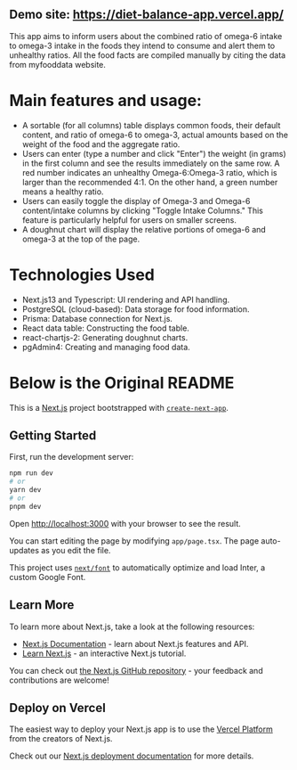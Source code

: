 ## Demo site: https://diet-balance-app.vercel.app/

This app aims to inform users about the combined ratio of omega-6 intake to omega-3 intake in the foods they intend to consume and alert them to unhealthy ratios. All the food facts are compiled manually by citing the data from myfooddata website.

# Main features and usage:

- A sortable (for all columns) table displays common foods, their default content, and ratio of omega-6 to omega-3, actual amounts based on the weight of the food and the aggregate ratio.
- Users can enter (type a number and click "Enter") the weight (in grams) in the first column and see the results immediately on the same row. A red number indicates an unhealthy Omega-6:Omega-3 ratio, which is larger than the recommended 4:1. On the other hand, a green number means a healthy ratio.
- Users can easily toggle the display of Omega-3 and Omega-6 content/intake columns by clicking "Toggle Intake Columns." This feature is particularly helpful for users on smaller screens.
- A doughnut chart will display the relative portions of omega-6 and omega-3 at the top of the page.

# Technologies Used

- Next.js13 and Typescript: UI rendering and API handling.
- PostgreSQL (cloud-based): Data storage for food information.
- Prisma: Database connection for Next.js.
- React data table: Constructing the food table.
- react-chartjs-2: Generating doughnut charts.
- pgAdmin4: Creating and managing food data.

# Below is the Original README

This is a [Next.js](https://nextjs.org/) project bootstrapped with [`create-next-app`](https://github.com/vercel/next.js/tree/canary/packages/create-next-app).

## Getting Started

First, run the development server:

```bash
npm run dev
# or
yarn dev
# or
pnpm dev
```

Open [http://localhost:3000](http://localhost:3000) with your browser to see the result.

You can start editing the page by modifying `app/page.tsx`. The page auto-updates as you edit the file.

This project uses [`next/font`](https://nextjs.org/docs/basic-features/font-optimization) to automatically optimize and load Inter, a custom Google Font.

## Learn More

To learn more about Next.js, take a look at the following resources:

- [Next.js Documentation](https://nextjs.org/docs) - learn about Next.js features and API.
- [Learn Next.js](https://nextjs.org/learn) - an interactive Next.js tutorial.

You can check out [the Next.js GitHub repository](https://github.com/vercel/next.js/) - your feedback and contributions are welcome!

## Deploy on Vercel

The easiest way to deploy your Next.js app is to use the [Vercel Platform](https://vercel.com/new?utm_medium=default-template&filter=next.js&utm_source=create-next-app&utm_campaign=create-next-app-readme) from the creators of Next.js.

Check out our [Next.js deployment documentation](https://nextjs.org/docs/deployment) for more details.
